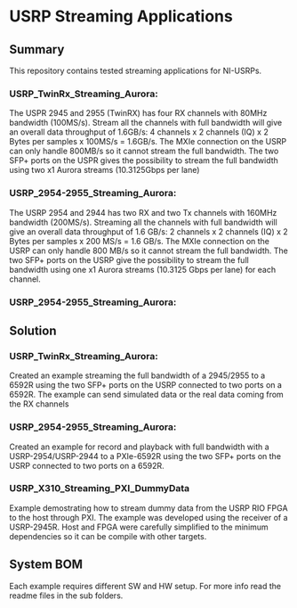 # USRP Streaming Applications

## Summary

This repository contains tested streaming applications for NI-USRPs. 

### USRP_TwinRx_Streaming_Aurora:

The USPR 2945 and 2955 (TwinRX) has four RX channels with 80MHz bandwidth (100MS/s). Stream all the channels with full bandwidth will give an overall data throughput of 1.6GB/s: 4 channels x 2 channels (IQ) x 2 Bytes per samples x 100MS/s = 1.6GB/s. The MXIe connection on the USRP can only handle 800MB/s so it cannot stream the full bandwidth. The two SFP+ ports on the USPR gives the possibility to stream the full bandwidth using two x1 Aurora streams (10.3125Gbps per lane)

### USRP_2954-2955_Streaming_Aurora:

The USRP 2954 and 2944 has two RX and two Tx channels with 160MHz bandwidth (200MS/s). Streaming all the channels with full bandwidth will give an overall data throughput of 1.6 GB/s: 2 channels x 2 channels (IQ) x 2 Bytes per samples x 200 MS/s = 1.6 GB/s. The MXIe connection on the USRP can only handle 800 MB/s so it cannot stream the full bandwidth. The two SFP+ ports on the USRP give the possibility to stream the full bandwidth using one x1 Aurora streams (10.3125 Gbps per lane) for each channel.

### USRP_2954-2955_Streaming_Aurora:

## Solution

### USRP_TwinRx_Streaming_Aurora:

Created an example streaming the full bandwidth of a 2945/2955 to a 6592R using the two SFP+ ports on the USRP connected to two ports on a 6592R. The example can send simulated data or the real data coming from the RX channels

### USRP_2954-2955_Streaming_Aurora:

Created an example for record and playback with full bandwidth with a USRP-2954/USRP-2944 to a PXIe-6592R using the two SFP+ ports on the USRP connected to two ports on a 6592R.

### USRP_X310_Streaming_PXI_DummyData

Example demostrating how to stream dummy data from the USRP RIO FPGA to the host through PXI. The example was developed using the receiver of a USRP-2945R. Host and FPGA were carefully simplified to the minimum dependencies so it can be compile with other targets.
  
## System BOM

Each example requires different  SW and HW setup. For more info read the readme files in the sub folders.
 
 
